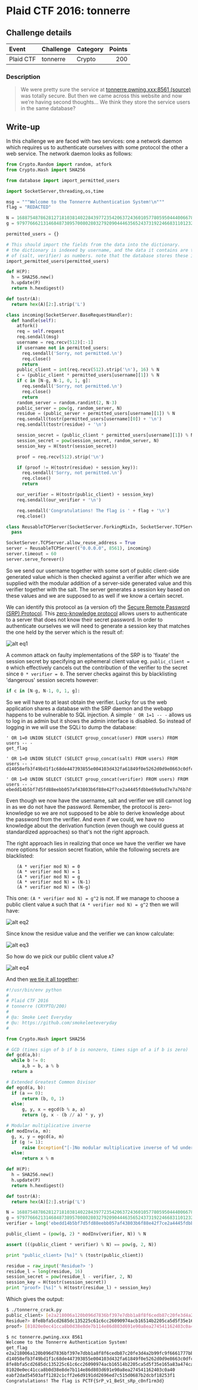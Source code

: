 # Plaid CTF 2016: tonnerre

## Challenge details
| Event | Challenge | Category | Points |
|:------|:----------|:---------|-------:|
| Plaid CTF | tonnerre | Crypto | 200 |

### Description
> We were pretty sure the service at [tonnerre.pwning.xxx:8561 (source)](challenge) was totally secure. But then we came across this website and now we’re having second thoughts... We think they store the service users in the same database?

## Write-up

In this challenge we are faced with two services: one a network daemon which requires us to authenticate ourselves with some protocol the other a web service. The network daemon looks as follows:

```python
from Crypto.Random import random, atfork
from Crypto.Hash import SHA256

from database import import_permitted_users

import SocketServer,threading,os,time

msg = """Welcome to the Tonnerre Authentication System!\n"""
flag = "REDACTED"

N = 168875487862812718103814022843977235420637243601057780595044400667893046269140421123766817420546087076238158376401194506102667350322281734359552897112157094231977097740554793824701009850244904160300597684567190792283984299743604213533036681794114720417437224509607536413793425411636411563321303444740798477587L
g = 9797766621314684873895700802803279209044463565243731922466831101232640732633100491228823617617764419367505179450247842283955649007454149170085442756585554871624752266571753841250508572690789992495054848L

permitted_users = {}

# This should import the fields from the data into the dictionary.
# the dictionary is indexed by username, and the data it contains are tuples
# of (salt, verifier) as numbers. note that the database stores these in hex.
import_permitted_users(permitted_users)

def H(P):
  h = SHA256.new()
  h.update(P)
  return h.hexdigest()

def tostr(A):
  return hex(A)[2:].strip('L')

class incoming(SocketServer.BaseRequestHandler):
  def handle(self):
    atfork()
    req = self.request
    req.sendall(msg)
    username = req.recv(512)[:-1]
    if username not in permitted_users:
      req.sendall('Sorry, not permitted.\n')
      req.close()
      return
    public_client = int(req.recv(512).strip('\n'), 16) % N
    c = (public_client * permitted_users[username][1]) % N
    if c in [N-g, N-1, 0, 1, g]:
      req.sendall('Sorry, not permitted.\n')
      req.close()
      return
    random_server = random.randint(2, N-3)
    public_server = pow(g, random_server, N)
    residue = (public_server + permitted_users[username][1]) % N
    req.sendall(tostr(permitted_users[username][0]) + '\n')
    req.sendall(tostr(residue) + '\n')

    session_secret = (public_client * permitted_users[username][1]) % N
    session_secret = pow(session_secret, random_server, N)
    session_key = H(tostr(session_secret))

    proof = req.recv(512).strip('\n')

    if (proof != H(tostr(residue) + session_key)):
      req.sendall('Sorry, not permitted.\n')
      req.close()
      return

    our_verifier = H(tostr(public_client) + session_key)
    req.sendall(our_verifier + '\n')

    req.sendall('Congratulations! The flag is ' + flag + '\n')
    req.close()

class ReusableTCPServer(SocketServer.ForkingMixIn, SocketServer.TCPServer):
  pass

SocketServer.TCPServer.allow_reuse_address = True
server = ReusableTCPServer(("0.0.0.0", 8561), incoming)
server.timeout = 60
server.serve_forever()
```

So we send our username together with some sort of public client-side generated value which is then checked against a verifier after which we are supplied with the modular addition of a server-side generated value and this verifier together with the salt. The server generates a session key based on these values and we are supposed to as well if we know a certain secret.

We can identify this protocol as (a version of) the [Secure Remote Password (SRP) Protocol](https://en.wikipedia.org/wiki/Secure_Remote_Password_protocol). This [zero-knowledge protocol](https://en.wikipedia.org/wiki/Zero-knowledge_password_proof) allows users to authenticate to a server that does not know their secret password. In order to authenticate ourselves we will need to generate a session key that matches the one held by the server which is the result of:

![alt eq1](eq1.png)

A common attack on faulty implementations of the SRP is to 'fixate' the session secret by specifying an ephemeral client value eg. `public_client = 0` which effectively cancels out the contribution of the verifier to the secret since `0 * verifier = 0`. The server checks against this by blacklisting 'dangerous' session secrets however:

```python
if c in [N-g, N-1, 0, 1, g]:
```

So we will have to at least obtain the verifier. Lucky for us the web application shares a database with the SRP daemon and the webapp happens to be vulnerable to SQL injection. A simple `' OR 1=1 -- -` allows us to log in as admin but it shows the admin interface is disabled. So instead of logging in we will use the SQLi to dump the database:

```
' OR 1=0 UNION SELECT (SELECT group_concat(user) FROM users) FROM users -- -
get_flag

' OR 1=0 UNION SELECT (SELECT group_concat(salt) FROM users) FROM users -- -
d14058efb3f49bd1f1c68de447393855e004103d432fa61849f0e5262d0d9e8663c0dfcb877d40ea6de6b78efd064bdd02f6555a90d92a8a5c76b28b9a785fd861348af8a7014f4497a5de5d0d703a24ff9ec9b5c1ff8051e3825a0fc8a433296d31cf0bd5d21b09c8cd7e658f2272744b4d2fb63d4bccff8f921932a2e81813

' OR 1=0 UNION SELECT (SELECT group_concat(verifier) FROM users) FROM users -- -
ebedd14b5bf7d5fd88eebb057af43803b6f88e42f7ce2a4445fdbbe69a9ad7e7a76b7df4a4e79cefd61ea0c4f426c0261acf5becb5f79cdf916d684667b6b0940b4ac2f885590648fbf2d107707acb38382a95bea9a89fb943a5c1ef6e6d064084f8225eb323f668e2c3174ab7b1dbfce831507b33e413b56a41528b1c850e59
```

Even though we now have the username, salt and verifier we still cannot log in as we do not have the password. Remember, the protocol is zero-knowledge so we are not supposed to be able to derive knowledge about the password from the verifier. And even if we could, we have no knowledge about the derivation function (even though we could guess at standardized approaches) so that's not the right approach.

The right approach lies in realizing that once we have the verifier we have more options for session secret fixation, while the following secrets are blacklisted:

```
    (A * verifier mod N) = 0
    (A * verifier mod N) = 1
    (A * verifier mod N) = g
    (A * verifier mod N) = (N-1)
    (A * verifier mod N) = (N-g)
```

This one: `(A * verifier mod N) = g^2` is not. If we manage to choose a public client value `A` such that `(A * verifier mod N) = g^2` then we will have:

![alt eq2](eq2.png)

Since know the residue value and the verifier we can know calculate:

![alt eq3](eq3.png)

So how do we pick our public client value `A`?

![alt eq4](eq4.png)

And then [we tie it all together](solution/tonnerre_crack.py):

```python
#!/usr/bin/env python
#
# Plaid CTF 2016
# tonnerre (CRYPTO/200)
#
# @a: Smoke Leet Everyday
# @u: https://github.com/smokeleeteveryday
#

from Crypto.Hash import SHA256

# GCD (times sign of b if b is nonzero, times sign of a if b is zero)
def gcd(a,b):
  while b != 0:
      a,b = b, a % b
  return a

# Extended Greatest Common Divisor
def egcd(a, b):
  if (a == 0):
      return (b, 0, 1)
  else:
      g, y, x = egcd(b % a, a)
      return (g, x - (b // a) * y, y)

# Modular multiplicative inverse
def modInv(a, m):
  g, x, y = egcd(a, m)
  if (g != 1):
      raise Exception("[-]No modular multiplicative inverse of %d under modulus %d" % (a, m))
  else:
      return x % m

def H(P):
  h = SHA256.new()
  h.update(P)
  return h.hexdigest()

def tostr(A):
  return hex(A)[2:].strip('L')

N = 168875487862812718103814022843977235420637243601057780595044400667893046269140421123766817420546087076238158376401194506102667350322281734359552897112157094231977097740554793824701009850244904160300597684567190792283984299743604213533036681794114720417437224509607536413793425411636411563321303444740798477587L
g = 9797766621314684873895700802803279209044463565243731922466831101232640732633100491228823617617764419367505179450247842283955649007454149170085442756585554871624752266571753841250508572690789992495054848L
verifier = long('ebedd14b5bf7d5fd88eebb057af43803b6f88e42f7ce2a4445fdbbe69a9ad7e7a76b7df4a4e79cefd61ea0c4f426c0261acf5becb5f79cdf916d684667b6b0940b4ac2f885590648fbf2d107707acb38382a95bea9a89fb943a5c1ef6e6d064084f8225eb323f668e2c3174ab7b1dbfce831507b33e413b56a41528b1c850e59', 16)

public_client = (pow(g, 2) * modInv(verifier, N)) % N

assert (((public_client * verifier) % N) == pow(g, 2, N))

print "public_client> [%s]" % (tostr(public_client))

residue = raw_input('Residue?> ')
residue_l = long(residue, 16)
session_secret = pow(residue_l - verifier, 2, N)
session_key = H(tostr(session_secret))
print "proof> [%s]" % H(tostr(residue_l) + session_key)
```

Which gives the output:

```bash
$ ./tonnerre_crack.py
public_client> [e2a218006a120b096d7836bf397e7dbb1a8f8f6cedb87c20fe3d4a2b99fc9f6661777bbe804b82e9c17a0ad2d508b97031d146934479076a4c11c199322e0dc9724d2cdac24480c6decae4e547f020273f3a2849f9d068cb8c774e029a747fc7c726a1bad2b9f9a7c091096002c364f018f2f1157ad492d42c00305d84f37db7]
Residue?> 8fe8bfa5cd2685dc135225c61c6cc26090974acb16514b2205ca5d5f35e165a83a474ca19adaa08fde5fb93f3218a2a0f823a9c92e4ed7da612fe91b6c7f46fb1375bd7d18b36948ccfcc94ed9b9f288e62c07e3369eb763de4a506f87e3cc7086ed8e1a59f387398bfc01991f8938339a07319e66202346944648947b4a7830
proof> [81020e0ec41cca8b0d38e8de7b114e86d803d691e90a8ea274541162403c0a40]

$ nc tonnerre.pwning.xxx 8561
Welcome to the Tonnerre Authentication System!
get_flag
e2a218006a120b096d7836bf397e7dbb1a8f8f6cedb87c20fe3d4a2b99fc9f6661777bbe804b82e9c17a0ad2d508b97031d146934479076a4c11c199322e0dc9724d2cdac24480c6decae4e547f020273f3a2849f9d068cb8c774e029a747fc7c726a1bad2b9f9a7c091096002c364f018f2f1157ad492d42c00305d84f37db7
d14058efb3f49bd1f1c68de447393855e004103d432fa61849f0e5262d0d9e8663c0dfcb877d40ea6de6b78efd064bdd02f6555a90d92a8a5c76b28b9a785fd861348af8a7014f4497a5de5d0d703a24ff9ec9b5c1ff8051e3825a0fc8a433296d31cf0bd5d21b09c8cd7e658f2272744b4d2fb63d4bccff8f921932a2e81813
8fe8bfa5cd2685dc135225c61c6cc26090974acb16514b2205ca5d5f35e165a83a474ca19adaa08fde5fb93f3218a2a0f823a9c92e4ed7da612fe91b6c7f46fb1375bd7d18b36948ccfcc94ed9b9f288e62c07e3369eb763de4a506f87e3cc7086ed8e1a59f387398bfc01991f8938339a07319e66202346944648947b4a7830
81020e0ec41cca8b0d38e8de7b114e86d803d691e90a8ea274541162403c0a40
eabf2dad54503aff1282c1cff2e6d9191dd2696ed7c515d0687b2dcbf18253f1
Congratulations! The flag is PCTF{SrP_v1_BeSt_sRp_c0nf1rm3d}
```